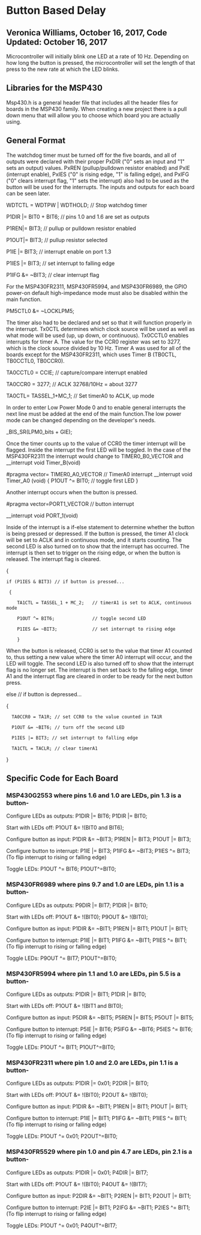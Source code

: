 # Button Based Delay
## Veronica Williams, October 16, 2017, Code Updated: October 16, 2017 
Microcontroller will initially blink one LED at a rate of 10 Hz. Depending on how long the button is pressed, the microcontroller will set the length of that press to the new rate at which the LED blinks.  


## Libraries for the MSP430
Msp430.h is a general header file that includes all the header files for boards in the MSP430 family. When creating a new project there is a pull down menu that will allow you to choose which board you are actually using. 

## General Format

The watchdog timer must be turned off for the five boards, and all of outputs were declared with their proper PxDIR ("0" sets an input and "1" sets an output) values. PxREN (pullup/pulldown resistor enabled) and PxIE (interrupt enable), PxIES ("0" is rising edge, "1" is falling edge), and PxIFG ("0" clears interrupt flag, "1" sets the interrupt) also had to be used as the button will be used for the interrupts. The inputs and outputs for each board can be seen later. 

WDTCTL = WDTPW | WDTHOLD; // Stop watchdog timer

P1DIR |= BIT0 + BIT6;   // pins 1.0 and 1.6 are set as outputs

P1REN|= BIT3;   // pullup or pulldown resistor enabled

P1OUT|= BIT3;   // pullup resistor selected

P1IE |= BIT3;   // interrupt enable on port 1.3

P1IES |= BIT3;  // set interrupt to falling edge

P1IFG &= ~BIT3; // clear interrupt flag

For the MSP430FR2311, MSP430FR5994, and MSP430FR6989, the GPIO power-on default high-impedance mode must also be disabled within the main function.

PM5CTL0 &= ~LOCKLPM5;

The timer also had to be declared and set so that it will function properly in the interrupt. Tx0CTL determines which clock source will be used as well as what mode will be used (up, up down, or continuous). Tx0CCTL0 enables interrupts for timer A. The value for the CCR0 register was set to 3277, which is the clock source divided by 10 Hz. Timer A was used for all of the boards except for the MSP430FR2311, which uses Timer B (TB0CTL, TB0CCTL0, TB0CCR0).

TA0CCTL0 = CCIE;    // capture/compare interrupt enabled

TA0CCR0 = 3277;     // ACLK 32768/10Hz = about 3277

TA0CTL= TASSEL_1+MC_1;  // Set timerA0 to ACLK, up mode

In order to enter Low Power Mode 0 and to enable general interrupts the next line must be added at the end of the main function.The low power mode can be changed depending on the developer's needs.
 
_BIS_SR(LPM0_bits + GIE);

Once the timer counts up to the value of CCR0 the timer interrupt will be flagged. Inside the interrupt the first LED will be toggled. In the case of the MSP430FR2311 the interrupt would change to TIMER0_B0_VECTOR and __interrupt void Timer_B(void)

#pragma vector= TIMER0_A0_VECTOR // TimerA0 interrupt
__interrupt void Timer_A0 (void)
    {
        P1OUT ^= BIT0;  // toggle first LED
    }
    
Another interrupt occurs when the button is pressed. 

#pragma vector=PORT1_VECTOR     // button interrupt

   __interrupt void PORT_1(void)
  
Inside of the interrupt is a if-else statement to determine whether the button is being pressed or depressed. If the button is pressed, the timer A1 clock will be set to ACLK and in continuous mode, and it starts counting. The second LED is also turned on to show that the interrupt has occurred. The interrupt is then set to trigger on the rising edge, or when the button is released. The interrupt flag is cleared. 

 {

    if (P1IES & BIT3) // if button is pressed...

     {

        TA1CTL = TASSEL_1 + MC_2;   // timerA1 is set to ACLK, continuous mode

        P1OUT ^= BIT6;              // toggle second LED

        P1IES &= ~BIT3;             // set interrupt to rising edge

        }
        
When the button is released, CCR0 is set to the value that timer A1 counted to, thus setting a new value where the timer A0 interrupt will occur, and the LED will toggle. The second LED is also turned off to show that the interrupt flag is no longer set. The interrupt is then set back to the falling edge, timer A1 and the interrupt flag are cleared in order to be ready for the next button press. 

else                // if button is depressed...

   {

      TA0CCR0 = TA1R; // set CCR0 to the value counted in TA1R

      P1OUT &= ~BIT6; // turn off the second LED

      P1IES |= BIT3; // set interrupt to falling edge

      TA1CTL = TACLR; // clear timerA1

   }

## Specific Code for Each Board
### MSP430G2553 where pins 1.6 and 1.0 are LEDs, pin 1.3 is a button-

Configure LEDs as outputs: P1DIR |= BIT6; P1DIR |= BIT0; 

Start with LEDs off: P1OUT &= !(BIT0 and BIT6);

Configure button as input: P1DIR &= ~BIT3; P1REN |= BIT3; P1OUT |= BIT3;

Configure button to interrupt: P1IE |= BIT3; P1IFG &= ~BIT3; P1IES ^= BIT3; (To flip interrupt to rising or falling edge)

Toggle LEDs: P1OUT ^= BIT6; P1OUT^=BIT0;

### MSP430FR6989 where pins 9.7 and 1.0 are LEDs, pin 1.1 is a button-

Configure LEDs as outputs: P9DIR |= BIT7; P1DIR |= BIT0;  

Start with LEDs off: P1OUT &= !(BIT0); P9OUT &= !(BIT0);

Configure button as input: P1DIR &= ~BIT1; P1REN |= BIT1; P1OUT |= BIT1;

Configure button to interrupt: P1IE |= BIT1; P1IFG &= ~BIT1; P1IES ^= BIT1; (To flip interrupt to rising or falling edge)

Toggle LEDs: P9OUT ^= BIT7; P1OUT^=BIT0;

### MSP430FR5994 where pin 1.1 and 1.0 are LEDs, pin 5.5 is a button-

Configure LEDs as outputs:  P1DIR |= BIT1; P1DIR |= BIT0;  

Start with LEDs off: P1OUT &= !(BIT1 and BIT0);

Configure button as input: P5DIR &= ~BIT5; P5REN |= BIT5; P5OUT |= BIT5;

Configure button to interrupt: P5IE |= BIT6; P5IFG &= ~BIT6; P5IES ^= BIT6; (To flip interrupt to rising or falling edge)

Toggle LEDs: P1OUT ^= BIT1; P1OUT^=BIT0;

### MSP430FR2311 where pin 1.0 and 2.0 are LEDs, pin 1.1 is a button-

Configure LEDs as outputs:  P1DIR |= 0x01; P2DIR |= BIT0; 

Start with LEDs off: P1OUT &= !(BIT0); P2OUT &= !(BIT0);

Configure button as input: P1DIR &= ~BIT1; P1REN |= BIT1; P1OUT |= BIT1;

Configure button to interrupt: P1IE |= BIT1; P1IFG &= ~BIT1; P1IES ^= BIT1; (To flip interrupt to rising or falling edge)

Toggle LEDs: P1OUT ^= 0x01; P2OUT^=BIT0;

### MSP430FR5529 where pin 1.0 and pin 4.7 are LEDs, pin 2.1 is a button-
Configure LEDs as outputs:  P1DIR |= 0x01;  P4DIR |= BIT7;  

Start with LEDs off: P1OUT &= !(BIT0); P4OUT &= !(BIT7);

Configure button as input: P2DIR &= ~BIT1; P2REN |= BIT1; P2OUT |= BIT1;

Configure button to interrupt: P2IE |= BIT1; P2IFG &= ~BIT1; P2IES ^= BIT1; (To flip interrupt to rising or falling edge)

Toggle LEDs: P1OUT ^= 0x01; P4OUT^=BIT7;
